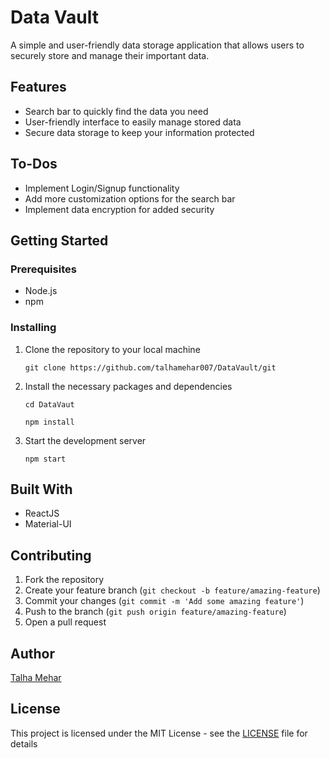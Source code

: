 # Data Vault
A simple and user-friendly data storage application that allows users to securely store and manage their important data.
## Features
- Search bar to quickly find the data you need
- User-friendly interface to easily manage stored data
- Secure data storage to keep your information protected
## To-Dos
- Implement Login/Signup functionality
- Add more customization options for the search bar
- Implement data encryption for added security
## Getting Started
### Prerequisites
- Node.js
- npm
### Installing
1. Clone the repository to your local machine

    `git clone https://github.com/talhamehar007/DataVault/git` 

2. Install the necessary packages and dependencies

    `cd DataVaut`

    `npm install`
     
3. Start the development server

    `npm start`

## Built With
- ReactJS
- Material-UI
## Contributing
1. Fork the repository
2. Create your feature branch (`git checkout -b feature/amazing-feature`)
3. Commit your changes (`git commit -m 'Add some amazing feature'`)
4. Push to the branch (`git push origin feature/amazing-feature`)
5. Open a pull request
## Author
[Talha Mehar](https://github.com/<talhamehar007>)
## License
This project is licensed under the MIT License - see the [LICENSE](LICENSE) file for details
